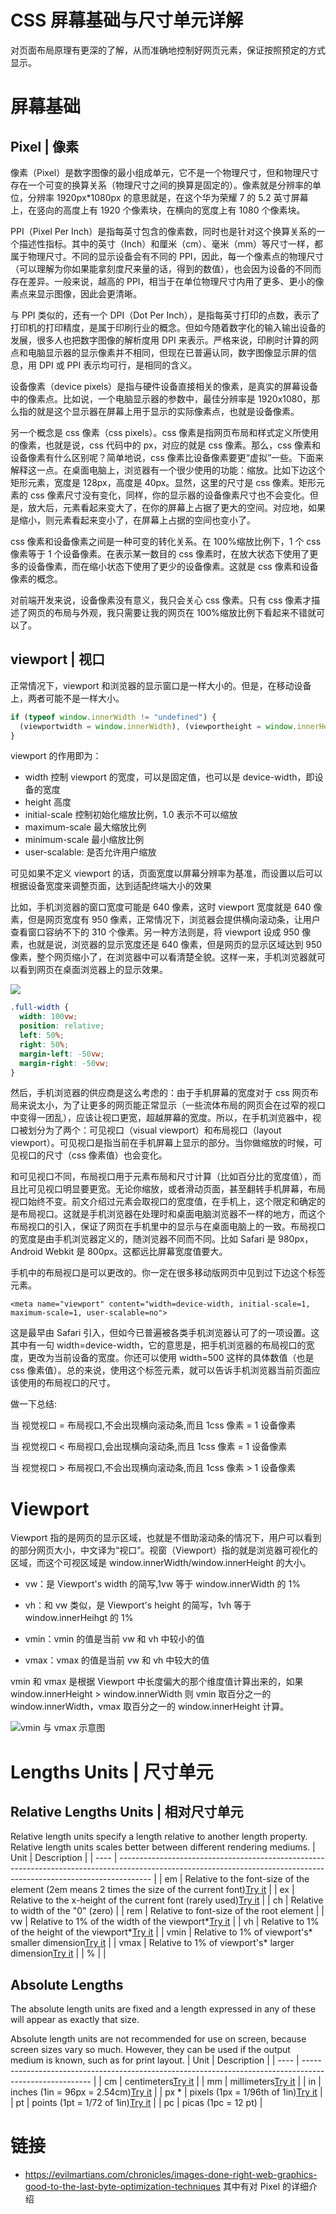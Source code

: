 # CSS 屏幕基础与尺寸单元详解

对页面布局原理有更深的了解，从而准确地控制好网页元素，保证按照预定的方式显示。

# 屏幕基础

## Pixel | 像素

像素（Pixel）是数字图像的最小组成单元，它不是一个物理尺寸，但和物理尺寸存在一个可变的换算关系（物理尺寸之间的换算是固定的）。像素就是分辨率的单位，分辨率 1920px\*1080px 的意思就是，在这个华为荣耀 7 的 5.2 英寸屏幕上，在竖向的高度上有 1920 个像素块，在横向的宽度上有 1080 个像素块。

PPI（Pixel Per Inch）是指每英寸包含的像素数，同时也是针对这个换算关系的一个描述性指标。其中的英寸（Inch）和厘米（cm）、毫米（mm）等尺寸一样，都属于物理尺寸。不同的显示设备会有不同的 PPI，因此，每一个像素点的物理尺寸（可以理解为你如果能拿刻度尺来量的话，得到的数值），也会因为设备的不同而存在差异。一般来说，越高的 PPI，相当于在单位物理尺寸内用了更多、更小的像素点来显示图像，因此会更清晰。

与 PPI 类似的，还有一个 DPI（Dot Per Inch），是指每英寸打印的点数，表示了打印机的打印精度，是属于印刷行业的概念。但如今随着数字化的输入输出设备的发展，很多人也把数字图像的解析度用 DPI 来表示。严格来说，印刷时计算的网点和电脑显示器的显示像素并不相同，但现在已普遍认同，数字图像显示屏的信息，用 DPI 或 PPI 表示均可行，是相同的含义。

设备像素（device pixels）是指与硬件设备直接相关的像素，是真实的屏幕设备中的像素点。比如说，一个电脑显示器的参数中，最佳分辨率是 1920x1080，那么指的就是这个显示器在屏幕上用于显示的实际像素点，也就是设备像素。

另一个概念是 css 像素（css pixels）。css 像素是指网页布局和样式定义所使用的像素，也就是说，css 代码中的 px，对应的就是 css 像素。那么，css 像素和设备像素有什么区别呢？简单地说，css 像素比设备像素要更“虚拟”一些。下面来解释这一点。在桌面电脑上，浏览器有一个很少使用的功能：缩放。比如下边这个矩形元素，宽度是 128px，高度是 40px。显然，这里的尺寸是 css 像素。矩形元素的 css 像素尺寸没有变化，同样，你的显示器的设备像素尺寸也不会变化。但是，放大后，元素看起来变大了，在你的屏幕上占据了更大的空间。对应地，如果是缩小，则元素看起来变小了，在屏幕上占据的空间也变小了。

css 像素和设备像素之间是一种可变的转化关系。在 100%缩放比例下，1 个 css 像素等于 1 个设备像素。在表示某一数目的 css 像素时，在放大状态下使用了更多的设备像素，而在缩小状态下使用了更少的设备像素。这就是 css 像素和设备像素的概念。

对前端开发来说，设备像素没有意义，我只会关心 css 像素。只有 css 像素才描述了网页的布局与外观，我只需要让我的网页在 100%缩放比例下看起来不错就可以了。

## viewport | 视口

正常情况下，viewport 和浏览器的显示窗口是一样大小的。但是，在移动设备上，两者可能不是一样大小。

```js
if (typeof window.innerWidth != "undefined") {
  (viewportwidth = window.innerWidth), (viewportheight = window.innerHeight);
}
```

viewport 的作用即为：

- width 控制 viewport 的宽度，可以是固定值，也可以是 device-width，即设备的宽度
- height 高度
- initial-scale 控制初始化缩放比例，1.0 表示不可以缩放
- maximum-scale 最大缩放比例
- minimum-scale 最小缩放比例
- user-scalable: 是否允许用户缩放

可见如果不定义 viewport 的话，页面宽度以屏幕分辨率为基准，而设置以后可以根据设备宽度来调整页面，达到适配终端大小的效果

比如，手机浏览器的窗口宽度可能是 640 像素，这时 viewport 宽度就是 640 像素，但是网页宽度有 950 像素，正常情况下，浏览器会提供横向滚动条，让用户查看窗口容纳不下的 310 个像素。另一种方法则是，将 viewport 设成 950 像素，也就是说，浏览器的显示宽度还是 640 像素，但是网页的显示区域达到 950 像素，整个网页缩小了，在浏览器中可以看清楚全貌。这样一来，手机浏览器就可以看到网页在桌面浏览器上的显示效果。

![](https://cdn.css-tricks.com/wp-content/uploads/2014/05/vw.gif)

```css
.full-width {
  width: 100vw;
  position: relative;
  left: 50%;
  right: 50%;
  margin-left: -50vw;
  margin-right: -50vw;
}
```

然后，手机浏览器的供应商是这么考虑的：由于手机屏幕的宽度对于 css 网页布局来说太小，为了让更多的网页能正常显示（一些流体布局的网页会在过窄的视口中变得一团乱），应该让视口更宽，超越屏幕的宽度。所以，在手机浏览器中，视口被划分为了两个：可见视口（visual viewport）和布局视口（layout viewport）。可见视口是指当前在手机屏幕上显示的部分。当你做缩放的时候，可见视口的尺寸（css 像素值）也会变化。

和可见视口不同，布局视口用于元素布局和尺寸计算（比如百分比的宽度值），而且比可见视口明显要更宽。无论你缩放，或者滑动页面，甚至翻转手机屏幕，布局视口始终不变。前文介绍过<html>元素会取视口的宽度值，在手机上，这个限定和确定<html>的是布局视口。这就是手机浏览器在处理时和桌面电脑浏览器不一样的地方，而这个布局视口的引入，保证了网页在手机里中的显示与在桌面电脑上的一致。布局视口的宽度是由手机浏览器定义的，随浏览器不同而不同。比如 Safari 是 980px，Android Webkit 是 800px。这都远比屏幕宽度值要大。

手机中的布局视口是可以更改的。你一定在很多移动版网页中见到过下边这个<meta>标签元素。

```
<meta name="viewport" content="width=device-width, initial-scale=1, maximum-scale=1, user-scalable=no">
```

这是最早由 Safari 引入，但如今已普遍被各类手机浏览器认可了的一项设置。这其中有一句 width=device-width，它的意思是，把手机浏览器的布局视口的宽度，更改为当前设备的宽度。你还可以使用 width=500 这样的具体数值（也是 css 像素值）。总的来说，使用这个<meta>标签元素，就可以告诉手机浏览器当前页面应该使用的布局视口的尺寸。

做一下总结:

当 视觉视口 = 布局视口,不会出现横向滚动条,而且 1css 像素 = 1 设备像素

当 视觉视口 < 布局视口,会出现横向滚动条,而且 1css 像素 = 1 设备像素

当 视觉视口 > 布局视口,不会出现横向滚动条,而且 1css 像素 > 1 设备像素

# Viewport

Viewport 指的是网页的显示区域，也就是不借助滚动条的情况下，用户可以看到的部分网页大小，中文译为“视口”。视窗（Viewport）指的就是浏览器可视化的区域，而这个可视区域是 window.innerWidth/window.innerHeight 的大小。

- vw：是 Viewport's width 的简写,1vw 等于 window.innerWidth 的 1%

- vh：和 vw 类似，是 Viewport's height 的简写，1vh 等于 window.innerHeihgt 的 1%

- vmin：vmin 的值是当前 vw 和 vh 中较小的值

- vmax：vmax 的值是当前 vw 和 vh 中较大的值

vmin 和 vmax 是根据 Viewport 中长度偏大的那个维度值计算出来的，如果 window.innerHeight > window.innerWidth 则 vmin 取百分之一的 window.innerWidth，vmax 取百分之一的 window.innerHeight 计算。

![vmin 与 vmax 示意图](https://s2.ax1x.com/2019/11/27/QC5Hvq.png)

# Lengths Units | 尺寸单元

## Relative Lengths Units | 相对尺寸单元

Relative length units specify a length relative to another length property. Relative length units scales better between different rendering mediums.
| Unit | Description |
| ---- | -------------------------------------------------------------------------------------------------------------------------------------------------------------------- |
| em | Relative to the font-size of the element (2em means 2 times the size of the current font)[Try it](http://www.w3schools.com/cssref/tryit.asp?filename=trycss_unit_em) |
| ex | Relative to the x-height of the current font (rarely used)[Try it](http://www.w3schools.com/cssref/tryit.asp?filename=trycss_unit_ex) |
| ch | Relative to width of the "0" (zero) |
| rem | Relative to font-size of the root element |
| vw | Relative to 1% of the width of the viewport*[Try it](http://www.w3schools.com/cssref/tryit.asp?filename=trycss_unit_vw) |
| vh | Relative to 1% of the height of the viewport*[Try it](http://www.w3schools.com/cssref/tryit.asp?filename=trycss_unit_vh) |
| vmin | Relative to 1% of viewport's* smaller dimension[Try it](http://www.w3schools.com/cssref/tryit.asp?filename=trycss_unit_vmin) |
| vmax | Relative to 1% of viewport's* larger dimension[Try it](http://www.w3schools.com/cssref/tryit.asp?filename=trycss_unit_vmax) |
| % | |

## Absolute Lengths

The absolute length units are fixed and a length expressed in any of these will appear as exactly that size.

Absolute length units are not recommended for use on screen, because screen sizes vary so much. However, they can be used if the output medium is known, such as for print layout.
| Unit | Description |
| ---- | ------------------------------------------------------------------------------------------------------- |
| cm | centimeters[Try it](http://www.w3schools.com/cssref/tryit.asp?filename=trycss_unit_cm) |
| mm | millimeters[Try it](http://www.w3schools.com/cssref/tryit.asp?filename=trycss_unit_mm) |
| in | inches (1in = 96px = 2.54cm)[Try it](http://www.w3schools.com/cssref/tryit.asp?filename=trycss_unit_in) |
| px \* | pixels (1px = 1/96th of 1in)[Try it](http://www.w3schools.com/cssref/tryit.asp?filename=trycss_unit_px) |
| pt | points (1pt = 1/72 of 1in)[Try it](http://www.w3schools.com/cssref/tryit.asp?filename=trycss_unit_pt) |
| pc | picas (1pc = 12 pt) |

# 链接

- https://evilmartians.com/chronicles/images-done-right-web-graphics-good-to-the-last-byte-optimization-techniques 其中有对 Pixel 的详细介绍
